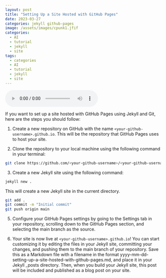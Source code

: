 ```yaml
---
layout: post
title: "Setting Up a Site Hosted with GitHub Pages"
date: 2023-03-27
categories: jekyll github-pages
image: /assets/images/cpunk1.jfif
categories:
  - AI
  - tutorial
  - jekyll
  - site
tags:
  - categories
  - AI
  - tutorial
  - jekyll
  - site
---
```


<audio controls>
  <source src="/assets/audio/jekyll.mp3" type="audio/mpeg">
  Your browser does not support the audio element.
</audio>

If you want to set up a site hosted with GitHub Pages using Jekyll and Git, here are the steps you should follow:

1. Create a new repository on GitHub with the name `<your-github-username>.github.io`. This will be the repository that GitHub Pages uses to host your site.

2. Clone the repository to your local machine using the following command in your terminal:
```bash
git clone https://github.com/<your-github-username>/<your-github-username>.github.io.git
```

3. Create a new Jekyll site using the following command:

```bash
jekyll new .
```

This will create a new Jekyll site in the current directory.

```bash
git add .
git commit -m "Initial commit"
git push origin main
```

5. Configure your GitHub Pages settings by going to the Settings tab in your repository, scrolling down to the GitHub Pages section, and selecting the main branch as the source.

6. Your site is now live at `<your-github-username>.github.io`! You can start customizing it by editing the files in your Jekyll site, committing your changes, and pushing them to the main branch of your repository.
Save this as a Markdown file with a filename in the format yyyy-mm-dd-setting-up-a-site-hosted-with-github-pages.md, and place it in your Jekyll _posts directory. Then, when you build your Jekyll site, this post will be included and published as a blog post on your site.